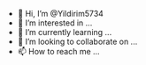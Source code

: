 - 👋 Hi, I’m @Yildirim5734
- 👀 I’m interested in ...
- 🌱 I’m currently learning ...
- 💞️ I’m looking to collaborate on ...
- 📫 How to reach me ...

<!---
Yildirim5734/Yildirim5734 is a ✨ special ✨ repository because its `README.md` (this file) appears on your GitHub profile.
You can click the Preview link to take a look at your changes.
--->
